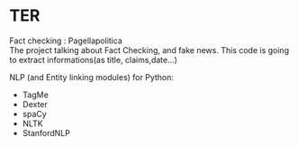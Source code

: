 # TER
Fact checking : Pagellapolitica   
The project talking about Fact Checking, and fake news. This code is going to extract informations(as title, claims,date...)   
 
NLP (and Entity linking modules) for Python:

- TagMe
- Dexter
- spaCy
- NLTK
- StanfordNLP
